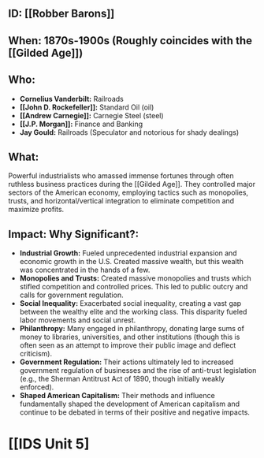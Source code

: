 ## ID: [[Robber Barons]]

## When: 1870s-1900s (Roughly coincides with the [[Gilded Age]])

## Who: 
* **Cornelius Vanderbilt:** Railroads
* **[[John D. Rockefeller]]:** Standard Oil (oil)
* **[[Andrew Carnegie]]:** Carnegie Steel (steel)
* **[[J.P. Morgan]]:** Finance and Banking
* **Jay Gould:** Railroads (Speculator and notorious for shady dealings)


## What: 
Powerful industrialists who amassed immense fortunes through often ruthless business practices during the [[Gilded Age]].  They controlled major sectors of the American economy, employing tactics such as monopolies, trusts, and horizontal/vertical integration to eliminate competition and maximize profits.

## Impact: Why Significant?:
* **Industrial Growth:**  Fueled unprecedented industrial expansion and economic growth in the U.S.  Created massive wealth, but this wealth was concentrated in the hands of a few.
* **Monopolies and Trusts:** Created massive monopolies and trusts which stifled competition and controlled prices. This led to public outcry and calls for government regulation.
* **Social Inequality:**  Exacerbated social inequality, creating a vast gap between the wealthy elite and the working class.  This disparity fueled labor movements and social unrest.
* **Philanthropy:** Many engaged in philanthropy, donating large sums of money to libraries, universities, and other institutions (though this is often seen as an attempt to improve their public image and deflect criticism).
* **Government Regulation:** Their actions ultimately led to increased government regulation of businesses and the rise of anti-trust legislation (e.g., the Sherman Antitrust Act of 1890, though initially weakly enforced).
* **Shaped American Capitalism:** Their methods and influence fundamentally shaped the development of American capitalism and continue to be debated in terms of their positive and negative impacts.

# [[IDS Unit 5]